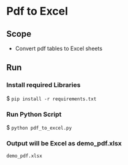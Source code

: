 # Pdf to Excel

## Scope

* Convert pdf tables to Excel sheets


## Run

### Install required Libraries

$ `pip install -r requirements.txt`

### Run Python Script

$ `python pdf_to_excel.py`

### Output will be Excel as demo_pdf.xlsx

`demo_pdf.xlsx`

